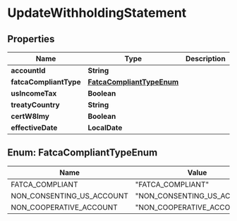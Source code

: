

# UpdateWithholdingStatement


## Properties

| Name | Type | Description | Notes |
|------------ | ------------- | ------------- | -------------|
|**accountId** | **String** |  |  [optional] |
|**fatcaCompliantType** | [**FatcaCompliantTypeEnum**](#FatcaCompliantTypeEnum) |  |  [optional] |
|**usIncomeTax** | **Boolean** |  |  [optional] |
|**treatyCountry** | **String** |  |  [optional] |
|**certW8Imy** | **Boolean** |  |  [optional] |
|**effectiveDate** | **LocalDate** |  |  [optional] |



## Enum: FatcaCompliantTypeEnum

| Name | Value |
|---- | -----|
| FATCA_COMPLIANT | &quot;FATCA_COMPLIANT&quot; |
| NON_CONSENTING_US_ACCOUNT | &quot;NON_CONSENTING_US_ACCOUNT&quot; |
| NON_COOPERATIVE_ACCOUNT | &quot;NON_COOPERATIVE_ACCOUNT&quot; |



